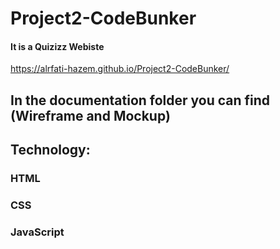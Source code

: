 # Project2-CodeBunker

#### It is a Quizizz Webiste

https://alrfati-hazem.github.io/Project2-CodeBunker/

## In the documentation folder you can find (Wireframe and Mockup)

## Technology:
### HTML
### CSS
### JavaScript
